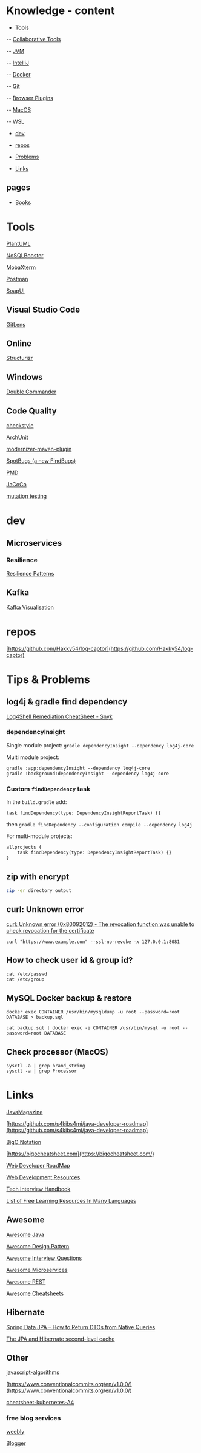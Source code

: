 # Knowledge - content

- [Tools](https://github.com/andrzejsydor/knowledge#tools)

-- [Collaborative Tools](collaborative.md)

-- [JVM](jvm.md)

-- [IntelliJ](intellij.md)

-- [Docker](Docker.md)

-- [Git](git.md)

-- [Browser Plugins](browser-plugins.md)

-- [MacOS](macos.md)

-- [WSL](wsl.md)

- [dev](https://github.com/andrzejsydor/knowledge#dev)

- [repos](https://github.com/andrzejsydor/knowledge#repos)

- [Problems](https://github.com/andrzejsydor/knowledge#problems)

- [Links](https://github.com/andrzejsydor/knowledge#links)

## pages

- [Books](https://github.com/andrzejsydor/knowledge/blob/main/BOOKS.md)

# Tools

[PlantUML](https://plantuml.com/download)

[NoSQLBooster](https://nosqlbooster.com)

[MobaXterm](https://mobaxterm.mobatek.net/)

[Postman](https://www.postman.com/)

[SoapUI](https://www.soapui.org/downloads/soapui/)

## Visual Studio Code

[GitLens](https://gitlens.amod.io/)

## Online

[Structurizr](https://structurizr.com/)

## Windows

[Double Commander](https://doublecmd.sourceforge.io/)

## Code Quality

[checkstyle](https://checkstyle.sourceforge.io/)

[ArchUnit](https://www.archunit.org/)

[modernizer-maven-plugin](https://github.com/gaul/modernizer-maven-plugin)

[SpotBugs (a new FindBugs)](https://spotbugs.github.io/)

[PMD](https://pmd.github.io/)

[JaCoCo](https://www.jacoco.org/)

[mutation testing](https://pitest.org/)

# dev

## Microservices

### Resilience

[Resilience Patterns](https://github.com/resilience4j/resilience4j#4-resilience-patterns)

## Kafka

[Kafka Visualisation](https://softwaremill.com/kafka-visualisation/)

# repos

[https://github.com/Hakky54/log-captor](https://github.com/Hakky54/log-captor)

# Tips & Problems

## log4j & gradle find dependency

[Log4Shell Remediation CheatSheet - Snyk](https://snyk.io/wp-content/uploads/cheat-sheet-log4shell-remediation-v6.pdf)

### dependencyInsight

Single module project:
`gradle dependencyInsight --dependency log4j-core`

Multi module project:
```
gradle :app:dependencyInsight --dependency log4j-core
gradle :background:dependencyInsight --dependency log4j-core
```

### Custom `findDependency` task

In the `build.gradle` add:
```
task findDependency(type: DependencyInsightReportTask) {}
```
then
`gradle findDependency --configuration compile --dependency log4j`

For multi-module projects:
```
allprojects {
    task findDependency(type: DependencyInsightReportTask) {}
}
```




## zip with encrypt

```sh
zip -er directory output
```

## curl: Unknown error

[curl: Unknown error (0x80092012) - The revocation function was unable to check revocation for the certificate](https://stackoverflow.com/questions/54938026/curl-unknown-error-0x80092012-the-revocation-function-was-unable-to-check-r)

```
curl "https://www.example.com" --ssl-no-revoke -x 127.0.0.1:8081
```

## How to check user id & group id?

```
cat /etc/passwd
cat /etc/group
```

## MySQL Docker backup & restore


```
docker exec CONTAINER /usr/bin/mysqldump -u root --password=root DATABASE > backup.sql
```

```
cat backup.sql | docker exec -i CONTAINER /usr/bin/mysql -u root --password=root DATABASE
```

## Check processor (MacOS)

```
sysctl -a | grep brand_string
sysctl -a | grep Processor
```

# Links

[JavaMagazine](https://blogs.oracle.com/javamagazine)

[https://github.com/s4kibs4mi/java-developer-roadmap](https://github.com/s4kibs4mi/java-developer-roadmap)

[BigO Notation](https://bigocheatsheet.io/)

[https://bigocheatsheet.com](https://bigocheatsheet.com/)

[Web Developer RoadMap](https://github.com/kamranahmedse/developer-roadmap)

[Web Development Resources](https://github.com/markodenic/web-development-resources)

[Tech Interview Handbook](https://github.com/yangshun/tech-interview-handbook)

[List of Free Learning Resources In Many Languages](https://github.com/EbookFoundation/free-programming-books)

## Awesome

[Awesome Java](https://github.com/akullpp/awesome-java)

[Awesome Design Pattern](https://github.com/DovAmir/awesome-design-patterns)

[Awesome Interview Questions](https://github.com/DopplerHQ/awesome-interview-questions)

[Awesome Microservices](https://github.com/mfornos/awesome-microservices)

[Awesome REST](https://github.com/marmelab/awesome-rest)

[Awesome Cheatsheets](https://github.com/LeCoupa/awesome-cheatsheets)


## Hibernate

[Spring Data JPA – How to Return DTOs from Native Queries](https://thorben-janssen.com/spring-data-jpa-dto-native-queries/)

[The JPA and Hibernate second-level cache](https://vladmihalcea.com/jpa-hibernate-second-level-cache/)

## Other

[javascript-algorithms](https://github.com/trekhleb/javascript-algorithms)

[https://www.conventionalcommits.org/en/v1.0.0/](https://www.conventionalcommits.org/en/v1.0.0/)

[cheatsheet-kubernetes-A4](https://github.com/dennyzhang/cheatsheet-kubernetes-A4)

### free blog services

[weebly](https://www.weebly.com/)

[Blogger](https://www.blogger.com/)

